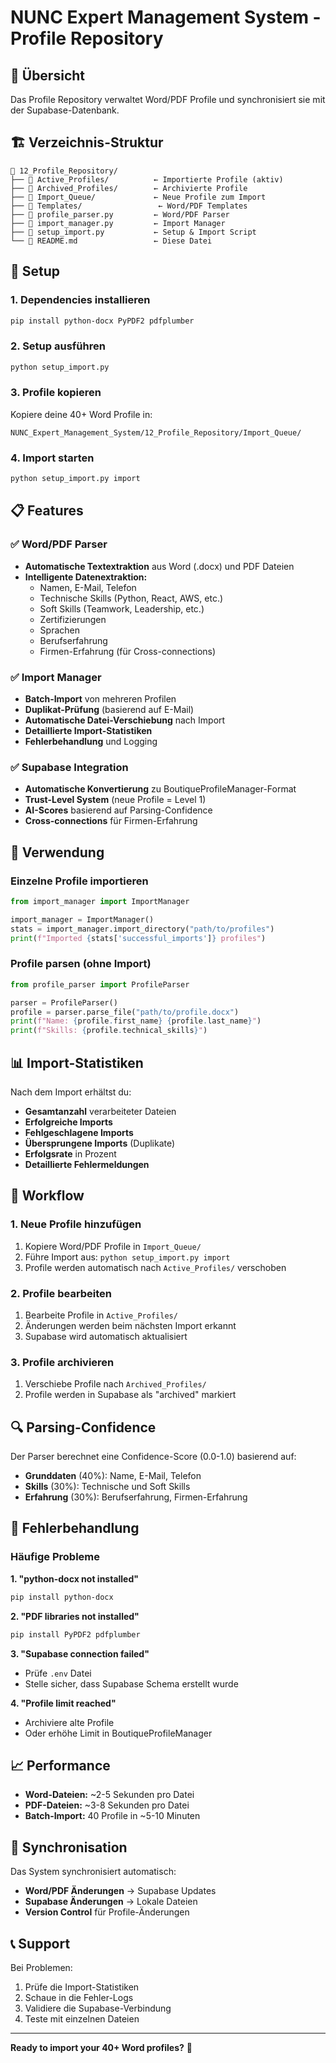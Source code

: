 # NUNC Expert Management System - Profile Repository

## 📁 Übersicht

Das Profile Repository verwaltet Word/PDF Profile und synchronisiert sie mit der Supabase-Datenbank.

## 🏗️ Verzeichnis-Struktur

```
📁 12_Profile_Repository/
├── 📁 Active_Profiles/          ← Importierte Profile (aktiv)
├── 📁 Archived_Profiles/        ← Archivierte Profile
├── 📁 Import_Queue/             ← Neue Profile zum Import
├── 📁 Templates/                 ← Word/PDF Templates
├── 📄 profile_parser.py         ← Word/PDF Parser
├── 📄 import_manager.py         ← Import Manager
├── 📄 setup_import.py           ← Setup & Import Script
└── 📄 README.md                 ← Diese Datei
```

## 🚀 Setup

### 1. Dependencies installieren

```bash
pip install python-docx PyPDF2 pdfplumber
```

### 2. Setup ausführen

```bash
python setup_import.py
```

### 3. Profile kopieren

Kopiere deine 40+ Word Profile in:
```
NUNC_Expert_Management_System/12_Profile_Repository/Import_Queue/
```

### 4. Import starten

```bash
python setup_import.py import
```

## 📋 Features

### ✅ Word/PDF Parser
- **Automatische Textextraktion** aus Word (.docx) und PDF Dateien
- **Intelligente Datenextraktion:**
  - Namen, E-Mail, Telefon
  - Technische Skills (Python, React, AWS, etc.)
  - Soft Skills (Teamwork, Leadership, etc.)
  - Zertifizierungen
  - Sprachen
  - Berufserfahrung
  - Firmen-Erfahrung (für Cross-connections)

### ✅ Import Manager
- **Batch-Import** von mehreren Profilen
- **Duplikat-Prüfung** (basierend auf E-Mail)
- **Automatische Datei-Verschiebung** nach Import
- **Detaillierte Import-Statistiken**
- **Fehlerbehandlung** und Logging

### ✅ Supabase Integration
- **Automatische Konvertierung** zu BoutiqueProfileManager-Format
- **Trust-Level System** (neue Profile = Level 1)
- **AI-Scores** basierend auf Parsing-Confidence
- **Cross-connections** für Firmen-Erfahrung

## 🔧 Verwendung

### Einzelne Profile importieren

```python
from import_manager import ImportManager

import_manager = ImportManager()
stats = import_manager.import_directory("path/to/profiles")
print(f"Imported {stats['successful_imports']} profiles")
```

### Profile parsen (ohne Import)

```python
from profile_parser import ProfileParser

parser = ProfileParser()
profile = parser.parse_file("path/to/profile.docx")
print(f"Name: {profile.first_name} {profile.last_name}")
print(f"Skills: {profile.technical_skills}")
```

## 📊 Import-Statistiken

Nach dem Import erhältst du:
- **Gesamtanzahl** verarbeiteter Dateien
- **Erfolgreiche Imports**
- **Fehlgeschlagene Imports**
- **Übersprungene Imports** (Duplikate)
- **Erfolgsrate** in Prozent
- **Detaillierte Fehlermeldungen**

## 🎯 Workflow

### 1. Neue Profile hinzufügen
1. Kopiere Word/PDF Profile in `Import_Queue/`
2. Führe Import aus: `python setup_import.py import`
3. Profile werden automatisch nach `Active_Profiles/` verschoben

### 2. Profile bearbeiten
1. Bearbeite Profile in `Active_Profiles/`
2. Änderungen werden beim nächsten Import erkannt
3. Supabase wird automatisch aktualisiert

### 3. Profile archivieren
1. Verschiebe Profile nach `Archived_Profiles/`
2. Profile werden in Supabase als "archived" markiert

## 🔍 Parsing-Confidence

Der Parser berechnet eine Confidence-Score (0.0-1.0) basierend auf:
- **Grunddaten** (40%): Name, E-Mail, Telefon
- **Skills** (30%): Technische und Soft Skills
- **Erfahrung** (30%): Berufserfahrung, Firmen-Erfahrung

## 🚨 Fehlerbehandlung

### Häufige Probleme

**1. "python-docx not installed"**
```bash
pip install python-docx
```

**2. "PDF libraries not installed"**
```bash
pip install PyPDF2 pdfplumber
```

**3. "Supabase connection failed"**
- Prüfe `.env` Datei
- Stelle sicher, dass Supabase Schema erstellt wurde

**4. "Profile limit reached"**
- Archiviere alte Profile
- Oder erhöhe Limit in BoutiqueProfileManager

## 📈 Performance

- **Word-Dateien:** ~2-5 Sekunden pro Datei
- **PDF-Dateien:** ~3-8 Sekunden pro Datei
- **Batch-Import:** 40 Profile in ~5-10 Minuten

## 🔄 Synchronisation

Das System synchronisiert automatisch:
- **Word/PDF Änderungen** → Supabase Updates
- **Supabase Änderungen** → Lokale Dateien
- **Version Control** für Profile-Änderungen

## 📞 Support

Bei Problemen:
1. Prüfe die Import-Statistiken
2. Schaue in die Fehler-Logs
3. Validiere die Supabase-Verbindung
4. Teste mit einzelnen Dateien

---

**Ready to import your 40+ Word profiles?** 🚀
